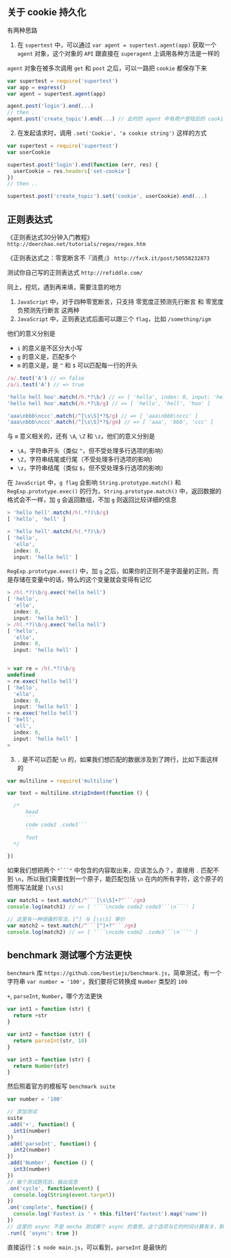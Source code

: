 ## 关于 cookie 持久化

有两种思路

1. 在 `supertest` 中，可以通过 `var agent = supertest.agent(app)` 获取一个 `agent` 对象，这个对象的 `API` 跟直接在 `superagent` 上调用各种方法是一样的

`agent` 对象在被多次调用 `get` 和 `post` 之后，可以一路把 `cookie` 都保存下来

```js
var supertest = require('supertest')
var app = express()
var agent = supertest.agent(app)

agent.post('login').end(...)
// then ..
agent.post('create_topic').end(...) // 此时的 agent 中有用户登陆后的 cookie
  ```

2. 在发起请求时，调用 `.set('Cookie', 'a cookie string')` 这样的方式

```js
var supertest = require('supertest')
var userCookie

supertest.post('login').end(function (err, res) {
  userCookie = res.headers['set-cookie']
})
// then ..

supertest.post('create_topic').set('cookie', userCookie).end(...)
```



## 正则表达式 

《正则表达式30分钟入门教程》 `http://deerchao.net/tutorials/regex/regex.htm`

《正则表达式之：零宽断言不『消费』》 `http://fxck.it/post/50558232873`

测试你自己写的正则表达式 `http://refiddle.com/`

同上，挖坑，遇到再来填，需要注意的地方

1. `JavaScript` 中，对于四种零宽断言，只支持 零宽度正预测先行断言 和 零宽度负预测先行断言 这两种
2. `JavaScript` 中，正则表达式后面可以跟三个 `flag`，比如 `/something/igm`

他们的意义分别是

* `i` 的意义是不区分大小写
* `g` 的意义是，匹配多个
* `m` 的意义是，是 `^` 和 `$` 可以匹配每一行的开头

```js
/a/.test('A') // => false
/a/i.test('A') // => true

'hello hell hoo'.match(/h.*?\b/) // => [ 'hello', index: 0, input: 'hello hell hoo' ]
'hello hell hoo'.match(/h.*?\b/g) // => [ 'hello', 'hell', 'hoo' ]

'aaa\nbbb\nccc'.match(/^[\s\S]*?$/g) // => [ 'aaa\nbbb\nccc' ]
'aaa\nbbb\nccc'.match(/^[\s\S]*?$/gm) // => [ 'aaa', 'bbb', 'ccc' ]
```

与 `m` 意义相关的，还有 `\A`, `\Z` 和 `\z`，他们的意义分别是

* `\A`，字符串开头（类似 `^`，但不受处理多行选项的影响）
* `\Z`，字符串结尾或行尾（不受处理多行选项的影响）
* `\z`，字符串结尾（类似 `$`，但不受处理多行选项的影响）

在 `JavaScript` 中，`g flag` 会影响 `String.prototype.match()` 和 `RegExp.prototype.exec()` 的行为，`String.prototype.match()` 中，返回数据的格式会不一样，加 `g` 会返回数组，不加 `g` 则返回比较详细的信息

```js
> 'hello hell'.match(/h(.*?)\b/g)
[ 'hello', 'hell' ]

> 'hello hell'.match(/h(.*?)\b/)
[ 'hello',
  'ello',
  index: 0,
  input: 'hello hell' ]
```

`RegExp.prototype.exec()` 中，加 `g` 之后，如果你的正则不是字面量的正则，而是存储在变量中的话，特么的这个变量就会变得有记忆

```js
> /h(.*?)\b/g.exec('hello hell')
[ 'hello',
  'ello',
  index: 0,
  input: 'hello hell' ]
> /h(.*?)\b/g.exec('hello hell')
[ 'hello',
  'ello',
  index: 0,
  input: 'hello hell' ]


> var re = /h(.*?)\b/g
undefined
> re.exec('hello hell')
[ 'hello',
  'ello',
  index: 0,
  input: 'hello hell' ]
> re.exec('hello hell')
[ 'hell',
  'ell',
  index: 6,
  input: 'hello hell' ]
>
```

3. `.` 是不可以匹配 `\n` 的，如果我们想匹配的数据涉及到了跨行，比如下面这样的

```js
var multiline = require('multiline')

var text = multiline.stripIndent(function () {

  /*
      head
      ```
      code code2 .code3```
      ```
      foot
  */

})
```

如果我们想把两个 `"```"` 中包含的内容取出来，应该怎么办？，直接用 `.` 匹配不到 `\n`，所以我们需要找到一个原子，能匹配包括 `\n` 在内的所有字符，这个原子的惯用写法就是 `[\s\S]`

```js
var match1 = text.match(/^```[\s\S]+?^```/gm)
console.log(match1) // => [ '```\ncode code2 code3```\n```' ]

// 这里有一种很骚的写法，[^] 与 [\s\S] 等价
var match2 = text.match(/^```[^]+?^```/gm)
console.log(match2) // => [ '```\ncode code2 .code3```\n```' ]
```

## benchmark 测试哪个方法更快

`benchmark` 库 `https://github.com/bestiejs/benchmark.js`，简单测试，有一个字符串 `var number = '100'`，我们要将它转换成 `Number` 类型的 `100`

`+`, `parseInt`, `Number`，哪个方法更快

```js
var int1 = function (str) {
  return +str
}

var int2 = function (str) {
  return parseInt(str, 10)
}

var int3 = function (str) {
  return Number(str)
}
```

然后照着官方的模板写 `benchmark suite`

```js
var number = '100'

// 添加测试
suite
.add('+', function() {
  int1(number)
})
.add('parseInt', function() {
  int2(number)
})
.add('Number', function () {
  int3(number)
})
// 每个测试跑完后，输出信息
.on('cycle', function(event) {
  console.log(String(event.target))
})
.on('complete', function() {
  console.log('Fastest is ' + this.filter('fastest').map('name'))
})
// 这里的 async 不是 mocha 测试那个 async 的意思，这个选项与它的时间计算有关，默认勾上就好了。
.run({ 'async': true })
```

直接运行：`$ node main.js`，可以看到，`parseInt` 是最快的


